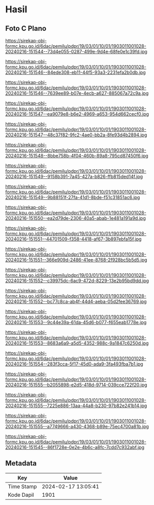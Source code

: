 # Hasil

## Foto C Plano

https://sirekap-obj-formc.kpu.go.id/6dac/pemilu/pdpr/19/03/01/10/01/1903011001028-20240216-151544--73d4e055-0287-499e-9d4e-68fe0e1c39fd.jpg

https://sirekap-obj-formc.kpu.go.id/6dac/pemilu/pdpr/19/03/01/10/01/1903011001028-20240216-151546--84ede308-eb11-44f5-93a3-2231efa2b0db.jpg

https://sirekap-obj-formc.kpu.go.id/6dac/pemilu/pdpr/19/03/01/10/01/1903011001028-20240216-151546--7639ee89-b07e-4ecb-a627-885067a72c9a.jpg

https://sirekap-obj-formc.kpu.go.id/6dac/pemilu/pdpr/19/03/01/10/01/1903011001028-20240216-151547--ea9079e8-b6e2-4969-a653-954d662cecf0.jpg

https://sirekap-obj-formc.kpu.go.id/6dac/pemilu/pdpr/19/03/01/10/01/1903011001028-20240216-151547--48c37f82-9fc2-4ae0-bb2a-8fe93d4b2894.jpg

https://sirekap-obj-formc.kpu.go.id/6dac/pemilu/pdpr/19/03/01/10/01/1903011001028-20240216-151548--8bbe758b-4f04-460b-89a8-795cd87450f6.jpg

https://sirekap-obj-formc.kpu.go.id/6dac/pemilu/pdpr/19/03/01/10/01/1903011001028-20240216-151549--9158b391-7a45-427a-b826-ffb815ded14f.jpg

https://sirekap-obj-formc.kpu.go.id/6dac/pemilu/pdpr/19/03/01/10/01/1903011001028-20240216-151549--9b88151f-27fa-41d1-8bde-f51c31851ac6.jpg

https://sirekap-obj-formc.kpu.go.id/6dac/pemilu/pdpr/19/03/01/10/01/1903011001028-20240216-151550--ea2d79de-2306-40a5-abab-1e481a191a9d.jpg

https://sirekap-obj-formc.kpu.go.id/6dac/pemilu/pdpr/19/03/01/10/01/1903011001028-20240216-151551--44701509-f358-4418-af67-3b897ebfa15f.jpg

https://sirekap-obj-formc.kpu.go.id/6dac/pemilu/pdpr/19/03/01/10/01/1903011001028-20240216-151551--366e909d-2486-41ee-8768-2f928bc5b5d5.jpg

https://sirekap-obj-formc.kpu.go.id/6dac/pemilu/pdpr/19/03/01/10/01/1903011001028-20240216-151552--c39975dc-6ac9-472d-8229-13e2b95bd9dd.jpg

https://sirekap-obj-formc.kpu.go.id/6dac/pemilu/pdpr/19/03/01/10/01/1903011001028-20240216-151552--bc77c8ca-ab4f-44d4-aeba-05d2fee36769.jpg

https://sirekap-obj-formc.kpu.go.id/6dac/pemilu/pdpr/19/03/01/10/01/1903011001028-20240216-151553--9c44e39a-61da-45d6-b077-f655eab1778e.jpg

https://sirekap-obj-formc.kpu.go.id/6dac/pemilu/pdpr/19/03/01/10/01/1903011001028-20240216-151553--8683a6a9-a5d5-4352-988c-9a1847c6250d.jpg

https://sirekap-obj-formc.kpu.go.id/6dac/pemilu/pdpr/19/03/01/10/01/1903011001028-20240216-151554--283f3cca-5f17-45d0-ada9-3fa493fba7b1.jpg

https://sirekap-obj-formc.kpu.go.id/6dac/pemilu/pdpr/19/03/01/10/01/1903011001028-20240216-151555--b2055898-e2d5-418d-9714-039cce722f20.jpg

https://sirekap-obj-formc.kpu.go.id/6dac/pemilu/pdpr/19/03/01/10/01/1903011001028-20240216-151555--7225e886-13aa-44a8-b230-97b82e241b14.jpg

https://sirekap-obj-formc.kpu.go.id/6dac/pemilu/pdpr/19/03/01/10/01/1903011001028-20240216-151555--a7749666-a430-4368-b89e-75ec4700a81b.jpg

https://sirekap-obj-formc.kpu.go.id/6dac/pemilu/pdpr/19/03/01/10/01/1903011001028-20240216-151545--86f1728e-0e2e-4b6c-a8fc-7cdd7c932abf.jpg


## Metadata

| Key        | Value               |
| ---------- | ------------------- |
| Time Stamp | 2024-02-17 13:05:41 |
| Kode Dapil | 1901                |



